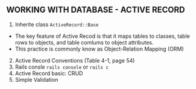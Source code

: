 WORKING WITH DATABASE - ACTIVE RECORD
-----------

1. Inherite class `ActiveRecord::Base`
  - The key feature of Active Recod is that it maps tables to classes, table rows to objects, and table comlums to object attributes.
  - This practice is commonly know as Object-Relation Mapping (ORM)
2. Active Record Conventions (Table 4-1, page 54)
3. Rails consle `rails console` or `rails c`
4. Active Record basic: CRUD
5. Simple Validation
